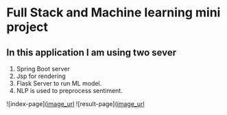 # Full Stack and Machine learning mini project

## In this application I am using two sever
1. Spring Boot server
2. Jsp for rendering
3. Flask Server to run ML model.
4. NLP is used to preprocess sentiment.

![index-page]([image_url](./files/index-page.png)
![result-page]([image_url](./files/result-page.png)
